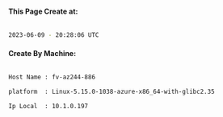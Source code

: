 
   
#### This Page Create at:

```bash

2023-06-09 - 20:28:06 UTC

```

#### Create By Machine:

```bash

Host Name : fv-az244-886

platform  : Linux-5.15.0-1038-azure-x86_64-with-glibc2.35

Ip Local  : 10.1.0.197

```

